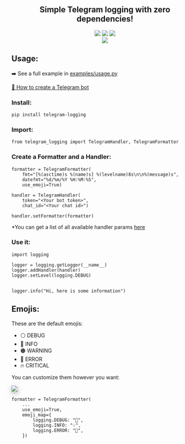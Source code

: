 
<div align="center">
    <h2>Simple Telegram logging with zero dependencies!</h2>
    <a href="https://pypi.org/project/telegram-logging/"><img src="https://badgen.net/pypi/v/telegram-logging/"></a>
    <a href="https://pypi.org/project/telegram-logging/"><img src="https://img.shields.io/pypi/dm/telegram-logging.svg"></a>
    <img src="https://github.com/lbltavares/telegram-logging/actions/workflows/python-publish.yml/badge.svg?branch=main">
</div>

<div align="center">
    <img src="https://user-images.githubusercontent.com/34322384/142266595-7b98a832-cd1e-4ff4-a1b7-2df8d7010289.png">
</div>

## Usage:

➡️ See a full example in [examples/usage.py](https://github.com/lbltavares/telegram-logging/blob/main/examples/usage.py">examples/usage.py)

[🤖 How to create a Telegram bot](https://core.telegram.org/bots#3-how-do-i-create-a-bot)

### Install:

```
pip install telegram-logging
```

### Import:

```
from telegram_logging import TelegramHandler, TelegramFormatter
```

### Create a Formatter and a Handler:
```
formatter = TelegramFormatter(
    fmt="[%(asctime)s %(name)s] %(levelname)8s\n\n%(message)s",
    datefmt="%d/%m/%Y %H:%M:%S",
    use_emoji=True)

handler = TelegramHandler(
    token="<Your bot token>",
    chat_id="<Your chat id>")

handler.setFormatter(formatter)
```
*You can get a list of all available handler params [here](https://core.telegram.org/bots/api#sendmessage)

### Use it:

```
import logging

logger = logging.getLogger(__name__)
logger.addHandler(handler)
logger.setLevel(logging.DEBUG)


logger.info("Hi, here is some information")
```

## Emojis:

These are the default emojis:

* ⚪️ DEBUG 
* 🔵 INFO 
* 🟠 WARNING
* 🔴 ERROR
* 🔥 CRITICAL
 
You can customize them however you want:

<img style="box-shadow: 0 4px 8px 0 rgba(0, 0, 0, 0.2), 0 6px 20px 0 rgba(0, 0, 0, 0.19)" src="https://user-images.githubusercontent.com/34322384/142038851-7ed8cf04-df2c-4705-8066-6e21e817d186.gif">


```
formatter = TelegramFormatter(
    ...
    use_emoji=True,
    emoji_map={
        logging.DEBUG: "🐛",
        logging.INFO: "💡",
        logging.ERROR: "🚨",
    })
```
